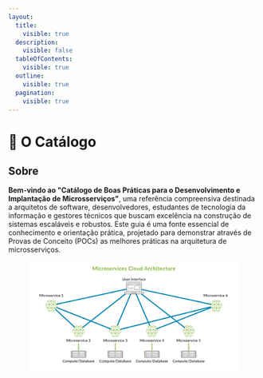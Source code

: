 ```yaml
---
layout:
  title:
    visible: true
  description:
    visible: false
  tableOfContents:
    visible: true
  outline:
    visible: true
  pagination:
    visible: true
---
```


# 📖 O Catálogo

## Sobre

**Bem-vindo ao "Catálogo de Boas Práticas para o Desenvolvimento e Implantação de Microsserviços"**, uma referência compreensiva destinada a arquitetos de software, desenvolvedores, estudantes de tecnologia da informação e gestores técnicos que buscam excelência na construção de sistemas escaláveis e robustos. Este guia é uma fonte essencial de conhecimento e orientação prática, projetado para demonstrar através de Provas de Conceito (POCs) as melhores práticas na arquitetura de microsserviços.

<figure><img src=".gitbook/assets/image (1).png" alt=""><figcaption></figcaption></figure>
